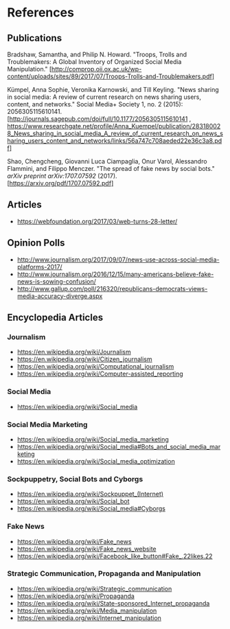 # References

## Publications
Bradshaw, Samantha, and Philip N. Howard. "Troops, Trolls and Troublemakers: A Global Inventory of Organized Social Media Manipulation." [http://comprop.oii.ox.ac.uk/wp-content/uploads/sites/89/2017/07/Troops-Trolls-and-Troublemakers.pdf]

Kümpel, Anna Sophie, Veronika Karnowski, and Till Keyling. "News sharing in social media: A review of current research on news sharing users, content, and networks." Social Media+ Society 1, no. 2 (2015): 2056305115610141. [http://journals.sagepub.com/doi/full/10.1177/2056305115610141 , https://www.researchgate.net/profile/Anna_Kuempel/publication/283180028_News_sharing_in_social_media_A_review_of_current_research_on_news_sharing_users_content_and_networks/links/56a747c708aeded22e36c3a8.pdf]

Shao, Chengcheng, Giovanni Luca Ciampaglia, Onur Varol, Alessandro Flammini, and Filippo Menczer. "The spread of fake news by social bots." _arXiv preprint arXiv:1707.07592_ (2017). [https://arxiv.org/pdf/1707.07592.pdf]

## Articles
- https://webfoundation.org/2017/03/web-turns-28-letter/

## Opinion Polls
- http://www.journalism.org/2017/09/07/news-use-across-social-media-platforms-2017/
- http://www.journalism.org/2016/12/15/many-americans-believe-fake-news-is-sowing-confusion/
- http://www.gallup.com/poll/216320/republicans-democrats-views-media-accuracy-diverge.aspx

## Encyclopedia Articles
### Journalism
- https://en.wikipedia.org/wiki/Journalism
- https://en.wikipedia.org/wiki/Citizen_journalism
- https://en.wikipedia.org/wiki/Computational_journalism
- https://en.wikipedia.org/wiki/Computer-assisted_reporting
### Social Media
- https://en.wikipedia.org/wiki/Social_media
### Social Media Marketing
- https://en.wikipedia.org/wiki/Social_media_marketing
- https://en.wikipedia.org/wiki/Social_media#Bots_and_social_media_marketing
- https://en.wikipedia.org/wiki/Social_media_optimization
### Sockpuppetry, Social Bots and Cyborgs
- https://en.wikipedia.org/wiki/Sockpuppet_(Internet)
- https://en.wikipedia.org/wiki/Social_bot
- https://en.wikipedia.org/wiki/Social_media#Cyborgs
### Fake News
- https://en.wikipedia.org/wiki/Fake_news
- https://en.wikipedia.org/wiki/Fake_news_website
- https://en.wikipedia.org/wiki/Facebook_like_button#Fake_.22likes.22
### Strategic Communication, Propaganda and Manipulation
- https://en.wikipedia.org/wiki/Strategic_communication
- https://en.wikipedia.org/wiki/Propaganda
- https://en.wikipedia.org/wiki/State-sponsored_Internet_propaganda
- https://en.wikipedia.org/wiki/Media_manipulation
- https://en.wikipedia.org/wiki/Internet_manipulation
